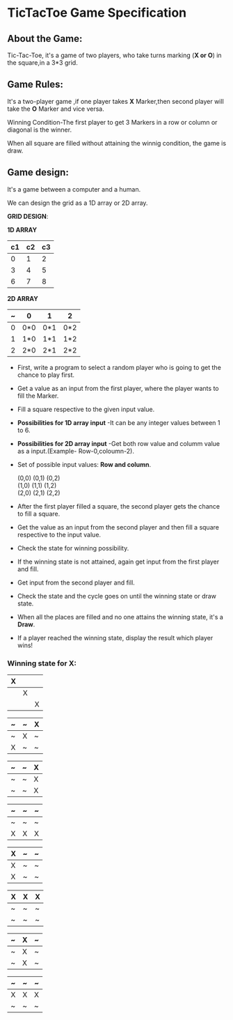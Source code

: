 

# TicTacToe Game Specification

## About the Game:

Tic-Tac-Toe, it's a game of two players, who take turns marking  (**X or O**) in the square,in a 3*3 grid.

## Game Rules:

 It's a two-player game ,if one player takes **X** Marker,then second player will take the **O** Marker and vice versa.

 Winning Condition-The first player to get 3 Markers in a row or column or diagonal is the winner.

When all square are filled without attaining the winnig condition, the game is draw.

## Game design:

 It's a game between a computer and a human.

 We can design the grid as a 1D array or 2D array.


**GRID DESIGN**:

**1D ARRAY**

c1 |c2 | c3
------- | ------- | -------
0 | 1 | 2
3 | 4 | 5
6 | 7 | 8


**2D ARRAY**

 ~ | 0 | 1 |  2
--|---|---|---
0 | 0*0 | 0*1 | 0*2
1 | 1*0 | 1*1 | 1*2
2 | 2*0 | 2*1 | 2*2



* First, write a program to select a random player who is going to get the chance to play first.

* Get a value as an input from the first player, where the  player wants to fill the Marker.

* Fill a square respective to the given input value.

* **Possibilities for 1D array input** -It can be any integer values  between 1 to 6.

* **Possibilities for 2D array input** -Get both row value and  columm value as a input.(Example- Row-0,coloumn-2).
 
 * Set of possible input values: **Row and column**.

    (0,0) (0,1) (0,2)  
 (1,0) (1,1) (1,2)  
 (2,0) (2,1) (2,2)

 * After the first player filled a square, the second player gets the chance to fill a square.

 * Get the value as an input from the second player and then fill a square respective to the input value.

 * Check the state for winning possibility.

 * If the winning state is not attained, again get input from the first player and fill.

 * Get input from the second player and fill.

 * Check the state and the cycle goes on until the winning state or draw state.

 * When all the places are filled and no one attains the winning state, it's a **Draw**.

 * If a player reached the winning state, display the result which player wins!




### Winning state for X:
 
 X |  | |                
---|--|-
 |  | X
 |  | |X


~ | ~ | X
--|---|--
~ | X | ~
X| ~ | ~


 ~ | ~ | X
--|---|--
 ~ | ~ | X
 ~ | ~ | X

~ | ~ |~
--|---|--
~| ~ | ~
X | X | X

X | ~| ~
--|---|--
X | ~ | ~
X | ~ | ~

X | X | X
--|---|--
~ | ~ | ~
~ | ~ | ~

~ | X | ~
--|---|--
~ | X | ~
~ | X | ~

~ | ~| ~
--|---|--
X | X | X
~ | ~ | ~






 




 
